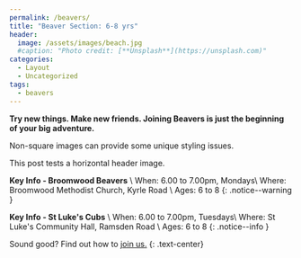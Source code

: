 ```yaml
---
permalink: /beavers/
title: "Beaver Section: 6-8 yrs"
header:
  image: /assets/images/beach.jpg
  #caption: "Photo credit: [**Unsplash**](https://unsplash.com)"
categories:
  - Layout
  - Uncategorized
tags:
  - beavers
---
```


**Try new things. Make new friends. Joining Beavers is just the beginning of your big adventure.**

Non-square images can provide some unique styling issues.

This post tests a horizontal header image.

**Key Info - Broomwood Beavers** \\
When: 6.00 to 7.00pm, Mondays\\
Where: Broomwood Methodist Church, Kyrle Road \\
Ages: 6 to 8
{: .notice--warning }

**Key Info - St Luke's Cubs** \\
When: 6.00 to 7.00pm, Tuesdays\\
Where: St Luke's Community Hall, Ramsden Road \\
Ages: 6 to 8
{: .notice--info }

Sound good? Find out how to <a href="../join" class="btn btn--success">join us.</a>
{: .text-center}